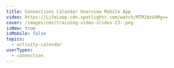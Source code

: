 ```yaml
---
title: Connections Calendar Overview Mobile App
video: https://LifeLoop.cdn.spotlightr.com/watch/MTM1NzU4Mg==
cover: /images/cms/training-video-slides-23-.png
isNew: true
isMobile: false
topics:
  - activity-calendar
userTypes:
  - connection
---
```

